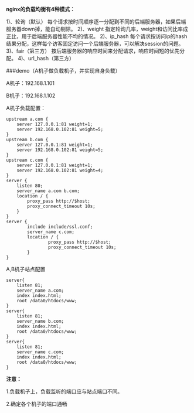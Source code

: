 

**nginx的负载均衡有4种模式：**

1)、轮询（默认） 
每个请求按时间顺序逐一分配到不同的后端服务器，如果后端服务器down掉，能自动剔除。 
2)、weight 
指定轮询几率，weight和访问比率成正比，用于后端服务器性能不均的情况。 
2)、ip_hash 
每个请求按访问ip的hash结果分配，这样每个访客固定访问一个后端服务器，可以解决session的问题。 
3)、fair（第三方） 
按后端服务器的响应时间来分配请求，响应时间短的优先分配。 
4)、url_hash（第三方）

###demo（A机子做负载机子，并实现自身负载）

A机子：192.168.1.101

B机子：192.168.1.102

A机子负载配置：

```
upstream a.com {
	server 127.0.0.1:81 weight=1;
	server 192.168.0.102:81 weight=5;
}
upstream b.com {
	server 127.0.0.1:81 weight=1;
	server 192.168.0.102:81 weight=5;
}
upstream c.com {
    server 127.0.0.1:81 weight=1;
	server 192.168.0.102:81 weight=4;
}
server {
	listen 80;
	server_name a.com b.com;
	location / {
		proxy_pass http://$host;
		proxy_connect_timeout 10s;
	}
}
server {
		include include/ssl.conf;
        server_name c.com;
        location / {
                proxy_pass http://$host;
                proxy_connect_timeout 10s;
        }
}
```

A,B机子站点配置

```
server{ 
    listen 81; 
    server_name a.com; 
    index index.html; 
    root /data0/htdocs/www; 
}
server{ 
    listen 81; 
    server_name b.com; 
    index index.html; 
    root /data0/htdocs/www; 
}
server{ 
    listen 81; 
    server_name c.com; 
    index index.html; 
    root /data0/htdocs/www; 
}

```

**注意：**

1.负载机子上，负载监听的端口应与站点端口不同。

2.确定各个机子的端口通畅





